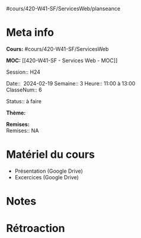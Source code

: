 #cours/420-W41-SF/ServicesWeb/planseance
# Meta info
**Cours:** #cours/420-W41-SF/ServicesWeb

**MOC:** [[420-W41-SF - Services Web - MOC]]

Session:: H24

Date::  2024-02-19
Semaine:: 3 
Heure:: 11:00 à 13:00  
ClasseNum:: 6

Status:: <span class="chip not-ready">à faire</span>

**Thème:**

**Remises:**  
Remises:: <span class="chip na">NA</span>

# Matériel du cours
* Présentation (Google Drive)
* Excercices (Google Drive)

# Notes

# Rétroaction

